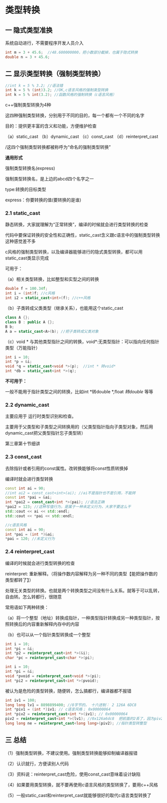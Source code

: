 # 类型转换

## 一 隐式类型准换

系统自动进行，不需要程序开发人员介入

```c++
int m = 3 + 45.6;  //48.600000000，把小数部分截掉，也属于隐式转换
double n = 3 + 45.6;
```

## 二 显示类型转换（强制类型转换）

```c++
//int k = 5 % 3.2; //语法错
int k = 5 % (int)3.2; //OK,c语言风格的强制类型转换
int k = 5 % int(3.2); //函数风格的强制转换（c语言风格）
```

c++强制类型转换为4种

这四种强制类型转换，分别用于不同的目的，每一个都有一个不同的名字

目的：提供更丰富的含义和功能，方便维护检查

（a）static_cast
（b）dynamic_cast
（c）const_cast
（d）reinterpret_cast

/这四个强制类型转换都被称呼为“命名的强制类型转换”

**通用形式**

强制类型转换名<type>(express)

强制类型转换名，是上边的abcd四个名字之一

type:转换的目标类型

express：你要转换的值(要转换的是谁)

### 2.1 static_cast

静态转换，大家就理解为“正常转换”，编译的时候就会进行类型转换的检查

代码中要保证转换的安全性和正确性，static_cast含义跟c语言中的强制类型转换这种感觉差不多

c风格的强制类型转换，以及编译器能够进行的隐式类型转换，都可以用static_cast类显示完成

可用于：

（a）相关类型转换，比如整型和实型之间的转换

```c++
double f = 100.34f;
int i = (int)f; //c风格
int i2 = static_cast<int>(f); //c++风格
```

（b）子类转成父类类型（继承关系），也能用这个static_cast

```c++
class A {};
class B : public A {};
B b;
A a = static_cast<A>(b); //把子类转成父类对象
```

（c）void * 与其他类型指针之间的转换，void*:无类型指针：可以指向任何指针类型（万能指针）

```c++
int i = 10;
int *p = &i;
void *q = static_cast<void *>(p);  //int * 转void*
int *db = static_cast<int *>(q);
```

**不可用于：**

一般不能用于指针类型之间的转换，比如int *转double *,float *转double* 等等

### 2.2 dynamic_cast

主要应用于 运行时类型识别和检查。

主要用于父类型和子类型之间转换用的（父类型指针指向子类型对象，然后用dynamic_cast把父类型指针忘子类型转）

第三章第十节细讲

### 2.3 const_cast

去除指针或者引用的const属性。改转换能够将const性质转换掉

编译时就会进行类型转换

```c++
const int ai = 90;
//int ai2 = const_cast<int>(ai); //ai不是指针也不是引用，不能转
const int *pai = &ai;
int *pai2 = const_cast<int *>(pai); //语法正确
*pai2 = 123; //这种写值行为，是属于一种未定义行为，大家不要这么干
std::cout << ai << std::endl;
std::cout << *pai << std::endl;
```

```c++
//c语言风格
const int ai = 90;
int *pai = (int *)&ai;
*pai = 120; //未定义行为
```

### 2.4 reinterpret_cast

编译的时候就会进行类型转换的检查

reinterpret: 重新解释。（将操作数内容解释为另一种不同的类型【能把操作数的类型都转了】）

处理无关类型的转换。也就是两个转换类型之间没有什么关系。就等于可以乱转，自由转。怎么转都行，很随意

常用语如下两种转换：

（a）将一个整型（地址）转换成指针，一种类型指针转换成另一种类型指针，按照转换后的内容重新解释内存中的内容

（b）也可以从一个指针类型转换成一个整型

```c++
int i = 10;
int *pi = &i;
int *p2 = reinterpret_cast<int *>(&i);
char *pc = reinterpret_cast<char *>(pi);

int i = 10;
int *pi = &i;
void *pvoid = reinterpret_cast<void *>(pi);
int *pi2 = reinterpret_cast<int *>(pvoid);
```

被认为是危险的类型转换，随便转，怎么搞都行，编译器都不报错

```c++
int iv1 = 100;
long long lv1 = 8898899400; //8字节的。 十六进制： 2 126A 6DC8
int *piv1 = (int *)iv1; // c语言风格； 0x00000064
int *piv2 = reinterpret_cast<int *>(iv1); // 0x00000064
piv2 = reinterpret_cast<int *>(lv1); //0x126a6dc8  把前面的2丢了，因为piv2是4字节
long long ne = reinterpret_cast<long long>(piv2); //指针类型转整型
```

## 三 总结

（1）强制类型转换，不建议使用。强制类型转换能够抑制编译器报错

（2）认识就行，方便读别人代码

（3）资料说：reinterpret_cast危险，使用const_cast意味着设计缺陷

（4）如果要用类型转换，就不要再使用c语言风格的类型转换了，要用c++风格

（5）一般static_cast和reinterpret_cast就能够很好的取代c语言类型转换了